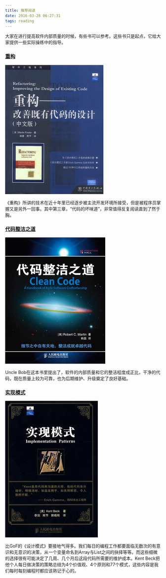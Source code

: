 ```yaml
---
title: 推荐阅读
date: 2016-03-28 06:27:31
tags: reading
---
```


大家在进行提高软件内部质量的时候，有些书可以参考。这些书只是起点，它给大家提供一些实际操练中的指导。

### [重构](http://book.douban.com/subject/1229923/)
![重构](/images/refactoring.jpg)

《重构》所讲的技术在近十年里已经逐步被主流开发环境所接受，但是被程序员掌握又是另外一回事。其中第三章，“代码的坏味道”，非常值得反复阅读直到了然于胸。

### [代码整洁之道](http://book.douban.com/subject/4199741/)
![代码整洁之道](/images/clean-code.jpg)

Uncle Bob在这本书里提出了，软件的内部质量和它的整洁程度成正比，干净的代码，既在质量上较为可靠，也为后期维护、升级奠定了良好基础。

### [实现模式](http://book.douban.com/subject/3324516/)
![实现模式](/images/implementaton-patterns.jpg)

比GoF的《设计模式》要接地气得多。我们每日的编程工作都要面临无数次的有意识和无意识的决策，从一个变量命名到Array与List之间的抉择等等。而这些细微的选择很有可能决定了几周、几个月后这段代码所需要的维护成本。Kent Beck把他个人每日做决策的策略总结为4个价值观、4个原则和77个模式，这些内容是我们每时每刻编程时都应该熟记于心的。

